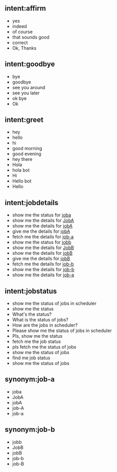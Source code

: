 ## intent:affirm
- yes
- indeed
- of course
- that sounds good
- correct
- Ok, Thanks

## intent:goodbye
- bye
- goodbye
- see you around
- see you later
- ok bye
- Ok

## intent:greet
- hey
- hello
- hi
- good morning
- good evening
- hey there
- Hola
- hola bot
- Hi
- Hello bot
- Hello

## intent:jobdetails
- show me the status for [joba](jobname:job-a)
- show me the details for [JobA](jobname:job-a)
- show me the details for [jobA](jobname:job-a)
- give me the details for [jobA](jobname:job-a)
- fetch me the details for [job-a](jobname)
- show me the status for [jobb](jobname:job-b)
- show me the details for [JobB](jobname:job-b)
- show me the details for [jobB](jobname:job-b)
- give me the details for [jobB](jobname:job-b)
- fetch me the details for [job-b](jobname)
- show me the details for [job-b](jobname)
- show me the details for [job-a](jobname)

## intent:jobstatus
- show me the status of jobs in scheduler
- show me the status
- What's the status?
- What is the status of jobs?
- How are the jobs in scheduler?
- Please show me the status of jobs in scheduler
- Pls, show me the status
- fetch me the job status
- pls fetch me the status of jobs
- show me the status of jobs
- find me job status
- show me the status of jobs

## synonym:job-a
- joba
- JobA
- jobA
- job-A
- job-a

## synonym:job-b
- jobb
- JobB
- jobB
- job-b
- job-B
